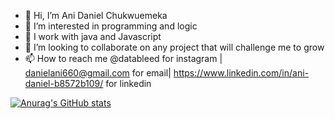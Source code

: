 - 👋 Hi, I’m Ani Daniel Chukwuemeka 
- 👀 I’m interested in programming and logic
- 🌱 I work with java and Javascript
- 💞️ I’m looking to collaborate on any project that will challenge me to grow
- 📫 How to reach me @datableed for instagram | danielani660@gmail.com for email| https://www.linkedin.com/in/ani-daniel-b8572b109/ for linkedin

<!---
da-nazy/da-nazy is a ✨ special ✨ repository because its `README.md` (this file) appears on your GitHub profile.
You can click the Preview link to take a look at your changes.
--->
[![Anurag's GitHub stats](https://github-readme-stats.vercel.app/api?username=da-nazy)](https://github.com/anuraghazra/github-readme-stats)
